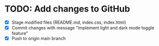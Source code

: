 # TODO: Add changes to GitHub

- [x] Stage modified files (README.md, index.css, index.html)
- [x] Commit changes with message "Implement light and dark mode toggle feature"
- [x] Push to origin main branch

